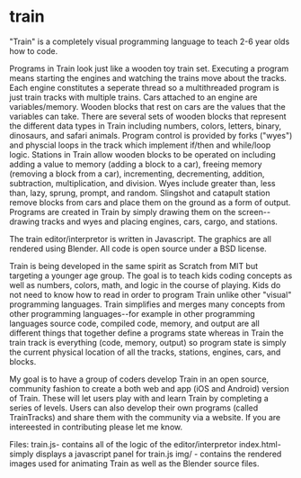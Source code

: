 # train
"Train" is a completely visual programming language to teach 2-6 year olds how to code.

Programs in Train look just like a wooden toy train set. Executing a program means starting the engines and watching the trains move about the tracks. Each engine constitutes a seperate thread so a multithreaded program is just train tracks with multiple trains. Cars attached to an engine are variables/memory. Wooden blocks that rest on cars are the values that the variables can take. There are several sets of wooden blocks that represent the different data types in Train including numbers, colors, letters, binary, dinosaurs, and safari animals. Program control is provided by forks ("wyes") and physcial loops in the track which implement if/then and while/loop logic. Stations in Train allow wooden blocks to be operated on including adding a value to memory (adding a block to a car), freeing memory (removing a block from a car), incrementing, decrementing, addition, subtraction, multiplication, and division. Wyes include greater than, less than, lazy, sprung, prompt, and random. Slingshot and catapult station remove blocks from cars and place them on the ground as a form of output. Programs are created in Train by simply drawing them on the screen--drawing tracks and wyes and placing engines, cars, cargo, and stations.

The train editor/interpretor is written in Javascript. The graphics are all rendered using Blender. All code is open source under a BSD license.

Train is being developed in the same spirit as Scratch from MIT but targeting a younger age group. The goal is to teach kids coding concepts as well as numbers, colors, math, and logic in the course of playing. Kids do not need to know how to read in order to program Train unlike other "visual" programming languages. Train simplifies and merges many concepts from other programming languages--for example in other programming languages source code, compiled code, memory, and output are all different things that together define a programs state whereas in Train the train track is everything (code, memory, output) so program state is simply the current physical location of all the tracks, stations, engines, cars, and blocks.

My goal is to have a group of coders develop Train in an open source, community fashion to create a both web and app (iOS and Android) version of Train. These will let users play with and learn Train by completing a series of levels. Users can also develop their own programs (called TrainTracks) and share them with the community via a website. If you are intereested in contributing please let me know.

Files:
train.js- contains all of the logic of the editor/interpretor
index.html- simply displays a javascript panel for train.js
img/ - contains the rendered images used for animating Train as well as the Blender source files.

